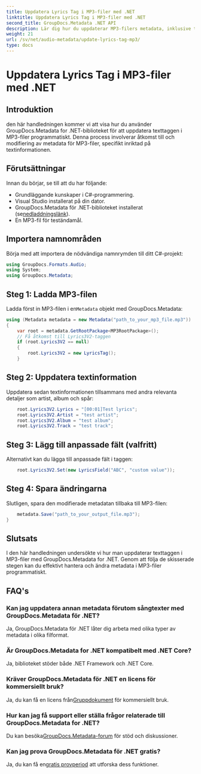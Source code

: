 ```yaml
---
title: Uppdatera Lyrics Tag i MP3-filer med .NET
linktitle: Uppdatera Lyrics Tag i MP3-filer med .NET
second_title: GroupDocs.Metadata .NET API
description: Lär dig hur du uppdaterar MP3-filers metadata, inklusive texter, artister och albumdetaljer programmatiskt med GroupDocs.Metadata för .NET.
weight: 21
url: /sv/net/audio-metadata/update-lyrics-tag-mp3/
type: docs
---
```

# Uppdatera Lyrics Tag i MP3-filer med .NET

## Introduktion
den här handledningen kommer vi att visa hur du använder GroupDocs.Metadata for .NET-biblioteket för att uppdatera texttaggen i MP3-filer programmatiskt. Denna process involverar åtkomst till och modifiering av metadata för MP3-filer, specifikt inriktad på textinformationen.
## Förutsättningar
Innan du börjar, se till att du har följande:
- Grundläggande kunskaper i C#-programmering.
- Visual Studio installerat på din dator.
-  GroupDocs.Metadata för .NET-biblioteket installerat (se[nedladdningslänk](https://releases.groupdocs.com/metadata/net/)).
- En MP3-fil för teständamål.

## Importera namnområden
Börja med att importera de nödvändiga namnrymden till ditt C#-projekt:
```csharp
using GroupDocs.Formats.Audio;
using System;
using GroupDocs.Metadata;
```
## Steg 1: Ladda MP3-filen
 Ladda först in MP3-filen i en`Metadata` objekt med GroupDocs.Metadata:
```csharp
using (Metadata metadata = new Metadata("path_to_your_mp3_file.mp3"))
{
    var root = metadata.GetRootPackage<MP3RootPackage>();
    // Få åtkomst till Lyrics3V2-taggen
    if (root.Lyrics3V2 == null)
    {
        root.Lyrics3V2 = new LyricsTag();
    }
```
## Steg 2: Uppdatera textinformation
Uppdatera sedan textinformationen tillsammans med andra relevanta detaljer som artist, album och spår:
```csharp
    root.Lyrics3V2.Lyrics = "[00:01]Test lyrics";
    root.Lyrics3V2.Artist = "test artist";
    root.Lyrics3V2.Album = "test album";
    root.Lyrics3V2.Track = "test track";
```
## Steg 3: Lägg till anpassade fält (valfritt)
Alternativt kan du lägga till anpassade fält i taggen:
```csharp
    root.Lyrics3V2.Set(new LyricsField("ABC", "custom value"));
```
## Steg 4: Spara ändringarna
Slutligen, spara den modifierade metadatan tillbaka till MP3-filen:
```csharp
    metadata.Save("path_to_your_output_file.mp3");
}
```

## Slutsats
I den här handledningen undersökte vi hur man uppdaterar texttaggen i MP3-filer med GroupDocs.Metadata for .NET. Genom att följa de skisserade stegen kan du effektivt hantera och ändra metadata i MP3-filer programmatiskt.

## FAQ's
### Kan jag uppdatera annan metadata förutom sångtexter med GroupDocs.Metadata för .NET?
Ja, GroupDocs.Metadata för .NET låter dig arbeta med olika typer av metadata i olika filformat.
### Är GroupDocs.Metadata for .NET kompatibelt med .NET Core?
Ja, biblioteket stöder både .NET Framework och .NET Core.
### Kräver GroupDocs.Metadata för .NET en licens för kommersiellt bruk?
 Ja, du kan få en licens från[Gruppdokument](https://purchase.groupdocs.com/buy) för kommersiellt bruk.
### Hur kan jag få support eller ställa frågor relaterade till GroupDocs.Metadata for .NET?
 Du kan besöka[GroupDocs.Metadata-forum](https://forum.groupdocs.com/c/metadata/14) för stöd och diskussioner.
### Kan jag prova GroupDocs.Metadata för .NET gratis?
 Ja, du kan få en[gratis provperiod](https://releases.groupdocs.com/) att utforska dess funktioner.